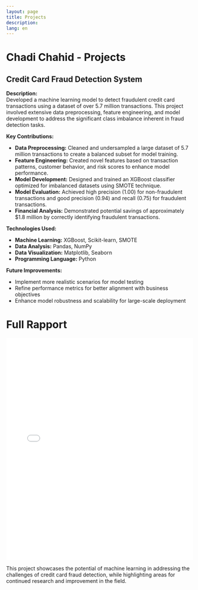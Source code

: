 ```yaml
---
layout: page
title: Projects
description: 
lang: en
---
```


# Chadi Chahid - Projects
## Credit Card Fraud Detection System

**Description:**  
Developed a machine learning model to detect fraudulent credit card transactions using a dataset of over 5.7 million transactions. This project involved extensive data preprocessing, feature engineering, and model development to address the significant class imbalance inherent in fraud detection tasks.

**Key Contributions:**
- **Data Preprocessing:** Cleaned and undersampled a large dataset of 5.7 million transactions to create a balanced subset for model training.
- **Feature Engineering:** Created novel features based on transaction patterns, customer behavior, and risk scores to enhance model performance.
- **Model Development:** Designed and trained an XGBoost classifier optimized for imbalanced datasets using SMOTE technique.
- **Model Evaluation:** Achieved high precision (1.00) for non-fraudulent transactions and good precision (0.94) and recall (0.75) for fraudulent transactions.
- **Financial Analysis:** Demonstrated potential savings of approximately $1.8 million by correctly identifying fraudulent transactions.

**Technologies Used:**
- **Machine Learning:** XGBoost, Scikit-learn, SMOTE
- **Data Analysis:** Pandas, NumPy
- **Data Visualization:** Matplotlib, Seaborn
- **Programming Language:** Python

**Future Improvements:**
- Implement more realistic scenarios for model testing
- Refine performance metrics for better alignment with business objectives
- Enhance model robustness and scalability for large-scale deployment

 # Full Rapport

<embed src="/cv/credit_card_fraud_detection_model_rapport.pdf" width="100%" height="600px" type="application/pdf">


<script>
    // URL of PDF document
    var url = '/cv/credit_card_fraud_detection_model_rapport.pdf';

    // Load the PDF document
    pdfjsLib.getDocument(url).promise.then(function(pdf) {
        // Get the first page
        pdf.getPage(1).then(function(page) {
            var scale = 1.5;
            var viewport = page.getViewport({scale: scale});

            // Get canvas element
            var canvas = document.getElementById('pdf-canvas');
            var context = canvas.getContext('2d');
            canvas.height = viewport.height;
            canvas.width = viewport.width;

            // Render PDF page into canvas context
            var renderContext = {
                canvasContext: context,
                viewport: viewport
            };
            page.render(renderContext);
        });
    });
</script>

 

This project showcases the potential of machine learning in addressing the challenges of credit card fraud detection, while highlighting areas for continued research and improvement in the field.
